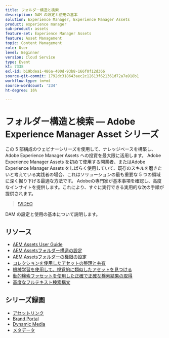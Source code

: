 ```yaml
---
title: フォルダー構造と検索
description: DAM の設定と使用の基本
solution: Experience Manager, Experience Manager Assets
product: experience manager
sub-product: assets
feature-set: Experience Manager Assets
feature: Asset Management
topic: Content Management
role: User
level: Beginner
version: Cloud Service
type: Event
kt: 7338
exl-id: b19bdea1-486a-400d-93b8-166f0f12d366
source-git-commit: 1792dc318643aec2c12613f621361d72a7a918b1
workflow-type: tm+mt
source-wordcount: '234'
ht-degree: 16%

---
```


# フォルダー構造と検索 — Adobe Experience Manager Asset シリーズ

この 5 部構成のウェビナーシリーズを使用して、ナレッジベースを構築し、Adobe Experience Manager Assets への投資を最大限に活用します。 Adobe Experience Manager Assets を初めて使用する開業者、またはAdobe Experience Manager Assets をしばらく使用していて、既存のスキルを磨きたいと考えている実践者の場合、これはソリューションの最も重要な 5 つの領域に深く掘り下げる最適な方法です。 Adobeの専門家が基本事項を確認し、高度なインサイトを提供します。これにより、すぐに実行できる実用的な次の手順が提供されます。

>[!VIDEO](https://video.tv.adobe.com/v/332135/?quality=12&learn=on&hidetitle=true)

DAM の設定と使用の基本について説明します。

## リソース

* [AEM Assets User Guide](https://experienceleague.adobe.com/docs/experience-manager-65/assets/home.html?lang=ja)
* [AEM Assetsフォルダー構造の設定](https://experienceleague.adobe.com/docs/experience-manager-learn/assets/configuring/baseline-folders.html)
* [AEM Assetsフォルダーの権限の設定](https://experienceleague.adobe.com/docs/experience-manager-learn/assets/configuring/baseline-permissions.html?lang=ja)
* [コレクションを使用したアセットの整理と共有](https://experienceleague.adobe.com/docs/experience-manager-learn/assets/search-and-discovery/collections.html)
* [機械学習を使用して、視覚的に類似したアセットを見つける](https://experienceleague.adobe.com/docs/experience-manager-learn/assets/search-and-discovery/search.html?lang=ja)
* [動的検索ファセットを使用した正確で正確な検索結果の取得](https://experienceleague.adobe.com/docs/experience-manager-learn/assets/search-and-discovery/search.html?lang=ja)
* [高度なフルテキスト検索構文](https://experienceleague.adobe.com/docs/experience-manager-64/assets/using/gql-search.html?lang=en#using)

## シリーズ録画

* [アセットリンク](asset-link.md)
* [Brand Portal](brand-portal.md)
* [Dynamic Media](dynamic-media.md)
* [メタデータ](metadata.md)

